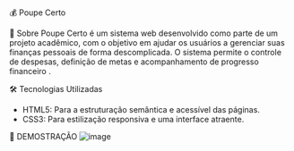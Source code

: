 💰 Poupe Certo

📖 Sobre
Poupe Certo é um sistema web desenvolvido como parte de um projeto acadêmico, com o objetivo em ajudar os usuários a gerenciar suas finanças pessoais de forma descomplicada. O sistema permite o controle de despesas, definição de metas e acompanhamento de progresso financeiro .

🛠️ Tecnologias Utilizadas
- HTML5: Para a estruturação semântica e acessível das páginas.
- CSS3: Para estilização responsiva e uma interface atraente.

📸 DEMOSTRAÇÃO
![image](https://github.com/user-attachments/assets/1f1d71b6-71ec-429a-81f6-6d457fec1db6)
